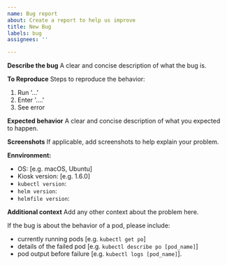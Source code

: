 ```yaml
---
name: Bug report
about: Create a report to help us improve
title: New Bug
labels: bug
assignees: ''

---
```


**Describe the bug**
A clear and concise description of what the bug is.

**To Reproduce**
Steps to reproduce the behavior:

1. Run '...'
2. Enter '....'
3. See error

**Expected behavior**
A clear and concise description of what you expected to happen.

**Screenshots**
If applicable, add screenshots to help explain your problem.

**Ennvironment:**

- OS: [e.g. macOS, Ubuntu]
- Kiosk version: [e.g. 1.6.0]
- `kubectl version`:
- `helm version`:
- `helmfile version`:

**Additional context**
Add any other context about the problem here.

If the bug is about the behavior of a pod, please include:

- currently running pods [e.g. `kubectl get po`]
- details of the failed pod [e.g. `kubectl describe po [pod_name]`]
- pod output before failure [e.g. `kubectl logs [pod_name]`].
